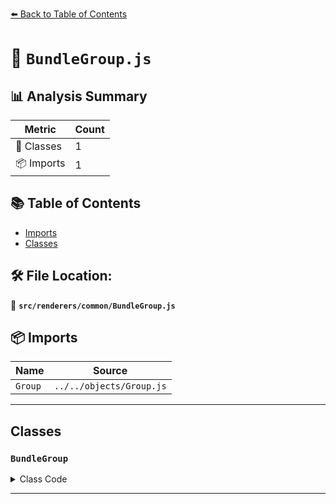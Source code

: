 [⬅️ Back to Table of Contents](../../../index.md)

# 📄 `BundleGroup.js`

## 📊 Analysis Summary

| Metric | Count |
|--------|-------|
| 🧱 Classes | 1 |
| 📦 Imports | 1 |

## 📚 Table of Contents

- [Imports](#imports)
- [Classes](#classes)

## 🛠️ File Location:
📂 **`src/renderers/common/BundleGroup.js`**

## 📦 Imports

| Name | Source |
|------|--------|
| `Group` | `../../objects/Group.js` |


---

## Classes

### `BundleGroup`

<details><summary>Class Code</summary>

```ts
class BundleGroup extends Group {

	/**
	 * Constructs a new bundle group.
	 */
	constructor() {

		super();

		/**
		 * This flag can be used for type testing.
		 *
		 * @type {boolean}
		 * @readonly
		 * @default true
		 */
		this.isBundleGroup = true;

		/**
		 * This property is only relevant for detecting types
		 * during serialization/deserialization. It should always
		 * match the class name.
		 *
		 * @type {string}
		 * @readonly
		 * @default 'BundleGroup'
		 */
		this.type = 'BundleGroup';

		/**
		 * Whether the bundle is static or not. When set to `true`, the structure
		 * is assumed to be static and does not change. E.g. no new objects are
		 * added to the group
		 *
		 * If a change is required, an update can still be forced by setting the
		 * `needsUpdate` flag to `true`.
		 *
		 * @type {boolean}
		 * @default true
		 */
		this.static = true;

		/**
		 * The bundle group's version.
		 *
		 * @type {number}
		 * @readonly
		 * @default 0
		 */
		this.version = 0;

	}

	/**
	 * Set this property to `true` when the bundle group has changed.
	 *
	 * @type {boolean}
	 * @default false
	 * @param {boolean} value
	 */
	set needsUpdate( value ) {

		if ( value === true ) this.version ++;

	}

}
```
</details>


---